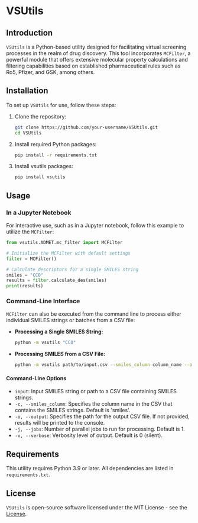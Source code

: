 # VSUtils

## Introduction
`VSUtils` is a Python-based utility designed for facilitating virtual screening processes in the realm of drug discovery. This tool incorporates `MCFilter`, a powerful module that offers extensive molecular property calculations and filtering capabilities based on established pharmaceutical rules such as Ro5, Pfizer, and GSK, among others.

## Installation
To set up `VSUtils` for use, follow these steps:

1. Clone the repository:
   ```bash
   git clone https://github.com/your-username/VSUtils.git
   cd VSUtils
   ```

2. Install required Python packages:
   ```bash
   pip install -r requirements.txt
   ```

3. Install vsutils packages:
   ```bash
   pip install vsutils
   ```
## Usage

### In a Jupyter Notebook
For interactive use, such as in a Jupyter notebook, follow this example to utilize the `MCFilter`:

```python
from vsutils.ADMET.mc_filter import MCFilter

# Initialize the MCFilter with default settings
filter = MCFilter()

# Calculate descriptors for a single SMILES string
smiles = "CCO"
results = filter.calculate_des(smiles)
print(results)
```

### Command-Line Interface
`MCFilter` can also be executed from the command line to process either individual SMILES strings or batches from a CSV file:

- **Processing a Single SMILES String:**
  ```bash
  python -m vsutils "CCO"
  ```

- **Processing SMILES from a CSV File:**
  ```bash
  python -m vsutils path/to/input.csv --smiles_column column_name --output path/to/output.csv
  ```

#### Command-Line Options
- `input`: Input SMILES string or path to a CSV file containing SMILES strings.
- `-c, --smiles_column`: Specifies the column name in the CSV that contains the SMILES strings. Default is 'smiles'.
- `-o, --output`: Specifies the path for the output CSV file. If not provided, results will be printed to the console.
- `-j, --jobs`: Number of parallel jobs to run for processing. Default is 1.
- `-v, --verbose`: Verbosity level of output. Default is 0 (silent).

## Requirements
This utility requires Python 3.9 or later. All dependencies are listed in `requirements.txt`.

## License
`VSUtils` is open-source software licensed under the MIT License - see the [License](LICENSE).

